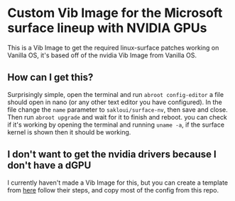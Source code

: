 # Custom Vib Image for the Microsoft surface lineup with NVIDIA GPUs

This is a Vib Image to get the required linux-surface patches working on Vanilla OS, it's based off of the nvidia Vib Image from Vanilla OS.

## How can I get this?

Surprisingly simple, open the terminal and run `abroot config-editor` a file should open in nano (or any other text editor you have configured).
In the file change the `name` parameter to `sakloui/surface-nv`, then save and close. 
Then run `abroot upgrade` and wait for it to finish and reboot. you can check if it's working by opening the terminal and running `uname -a`, if the surface kernel is shown then it should be working.

## I don't want to get the nvidia drivers because I don't have a dGPU

I currently haven't made a Vib Image for this, but you can create a template from [here](https://github.com/Vanilla-OS/custom-image) follow their steps, and copy most of the config from this repo.

